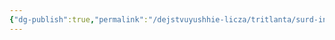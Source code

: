 ```yaml
---
{"dg-publish":true,"permalink":"/dejstvuyushhie-licza/tritlanta/surd-intruh/","dgPassFrontmatter":true}
---
```


